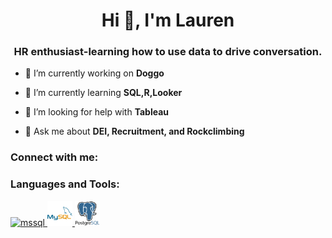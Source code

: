 <h1 align="center">Hi 👋, I'm Lauren</h1>
<h3 align="center">HR enthusiast-learning how to use data to drive conversation.</h3>

- 🔭 I’m currently working on **Doggo**

- 🌱 I’m currently learning **SQL,R,Looker**

- 🤝 I’m looking for help with **Tableau**

- 💬 Ask me about **DEI, Recruitment, and Rockclimbing**

<h3 align="left">Connect with me:</h3>
<p align="left">
</p>

<h3 align="left">Languages and Tools:</h3>
<p align="left"> <a href="https://www.microsoft.com/en-us/sql-server" target="_blank" rel="noreferrer"> <img src="https://www.svgrepo.com/show/303229/microsoft-sql-server-logo.svg" alt="mssql" width="40" height="40"/> </a> <a href="https://www.mysql.com/" target="_blank" rel="noreferrer"> <img src="https://raw.githubusercontent.com/devicons/devicon/master/icons/mysql/mysql-original-wordmark.svg" alt="mysql" width="40" height="40"/> </a> <a href="https://www.postgresql.org" target="_blank" rel="noreferrer"> <img src="https://raw.githubusercontent.com/devicons/devicon/master/icons/postgresql/postgresql-original-wordmark.svg" alt="postgresql" width="40" height="40"/> </a> </p>
